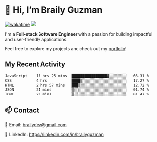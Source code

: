 # 👋 Hi, I’m Braily Guzman
[![wakatime](https://wakatime.com/badge/user/78b9a827-5162-4c58-9330-4ea970cf6de4.svg)](https://wakatime.com/@78b9a827-5162-4c58-9330-4ea970cf6de4)
![](https://komarev.com/ghpvc/?username=brailyguzman)

I'm a **Full-stack Software Engineer** with a passion for building impactful and user-friendly applications.

Feel free to explore my projects and check out my [portfolio](https://braily.dev)!


## My Recent Activity
<!--START_SECTION:waka-->

```txt
JavaScript    15 hrs 25 mins  ████████████████▓░░░░░░░░   66.31 %
CSS           4 hrs           ████▒░░░░░░░░░░░░░░░░░░░░   17.27 %
HTML          2 hrs 57 mins   ███▒░░░░░░░░░░░░░░░░░░░░░   12.72 %
JSON          24 mins         ▒░░░░░░░░░░░░░░░░░░░░░░░░   01.74 %
TOML          20 mins         ▒░░░░░░░░░░░░░░░░░░░░░░░░   01.47 %
```

<!--END_SECTION:waka-->

## 📫 Contact
📧 Email: brailydev@gmail.com

🔗 LinkedIn: https://linkedin.com/in/brailyguzman
